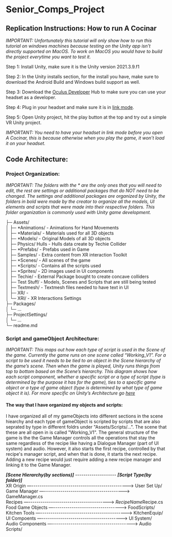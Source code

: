 # Senior_Comps_Project
 
## Replication Instructions: How to run A Cocinar 
*IMPORTANT: Unfortunately this tutorial will only show how to run this tutorial on windows machines because testing on the Unity app isn’t directly supported on MacOS. To work on MacOS you would have to build the project everytime you want to test it.*

Step 1: Install Unity, make sure it is the Unity version 2021.3.9.f1

Step 2: In the Unity installs section, for the install you have, make sure to download the Android Build and Windows build support as well. 

Step 3: Download the [Oculus Developer](https://developer.oculus.com/downloads/package/oculus-developer-hub-win/) Hub to make sure you can use your headset as a developer. 

Step 4: Plug in your headset and make sure it is in [link mode](https://developer.oculus.com/documentation/unity/unity-enable-device/).

Step 5: Open Unity project, hit the play button at the top and try out a simple VR Unity project.

*IMPORTANT: You need to have your headset in link mode before you open A Cocinar, this is because otherwise when you play the game, it won’t load it on your headset.*

## Code Architecture:

### Project Organization:

*IMPORTANT: The folders with the * are the only ones that you will need to edit, the rest are settings or additional packages that do NOT need to be changed. The settings and additional packages are organized by Unity, the folders in bold were made by the creator to organize all the models, UI elements and scripts that were made into their respective folders. This folder organization is commonly used with Unity game development.*

├─ Assets/ <br>
│   ├─ *Animations/ - Animations for Hand Movements <br> 
│   ├─ *Materials/ - Materials used for all 3D objects <br>
│   ├─ *Models/ - Original Models of all 3D objects <br>
│   ├─ Physics/ Hulls - Hulls data create by Techie Collider <br>
│   ├─ *Prefabs/ - Prefabs used in Game <br>
│   ├─ Samples/ - Extra content from XR interaction Toolkit <br>
│   ├─ *Scenes/ - All scenes of the game <br>
│   ├─ *Scripts/ - Contains all the scripts used <br>
│   ├─ *Sprites/ - 2D images used in UI components <br>
│   ├─ Techie/ - External Package bought to create concave colliders <br>
│   ├─ Test Stuff/ - Models, Scenes and Scripts that are still being tested <br>
│   ├─ Textmesh/ - Textmesh files needed to have text in UI <br>
│   ├─ XR/ -  <br>
│   └─ XRI/ - XR Interactions Settings <br>
├─ Packages/<br>
│   └─ …<br>
├─ ProjectSettings/ <br>
│   └─ ... <br>
└─ readme.md<br>

### Script and gameObject Architecture: 

*IMPORTANT: This maps out how each type of script is used in the Scene of the game. Currently the game runs on one scene called “Working_V1”. For a script to be used it needs to be tied to an object in the Scene hierarchy of the game’s scene. Then when the game is played, Unity runs things from top to bottom based on the Scene’s hierarchy. This diagram shows how each script component, whether a specific script or a type of script (type is determined by the purpose it has for the game), ties to a specific game object or a type of game object (type is determined by what type of game object it is). For more specific on Unity’s Architecture go [here](https://github.com/UnityTechnologies/open-project-1/wiki/Game-architecture-overview)*

#### The way that I have organized my objects and scripts: <br>
I have organized all of my gameObjects into different sections in the scene hiearchy and each type of gameObject is scripted by scripts that are also seprated by type in different foldrs under "Assets/Scripts/…". The scene that these are all open in is called "Working_V1". The general structure of the game is the the Game Manager controls all the operations that stay the same regardless of the recipe like having a Dialogue Manager (part of UI system) and audio. However, it also starts the first recipe, controlled by that recipe's manager script, and when that is done, it starts the next recipe. Adding a new recipe would just require adding a new recipe manager and linking it to the Game Manager.

***[Scene Hierarchy(by sections)]***  --------------------    ***[Script Type(by folder)]***<br> 
XR Origin —----------------------------------------------->   		User Set Up/ <br> 
Game Manager —--------------------------------------->		        GameManager.cs<br> 
Recipes   —--------------------------------------->		           *RecipeName*Recipe.cs<br> 
Food Game Objects —--------------------------------->		         FoodScripts/<br> 
Kitchen Tools —------------------------------------------>		    KitchenEquip/<br> 
UI Compoents	 —--------------------------------------->		       UI System/<br> 
Audio Components	 —--------------------------------------->		   Audio Scripts/<br> 

